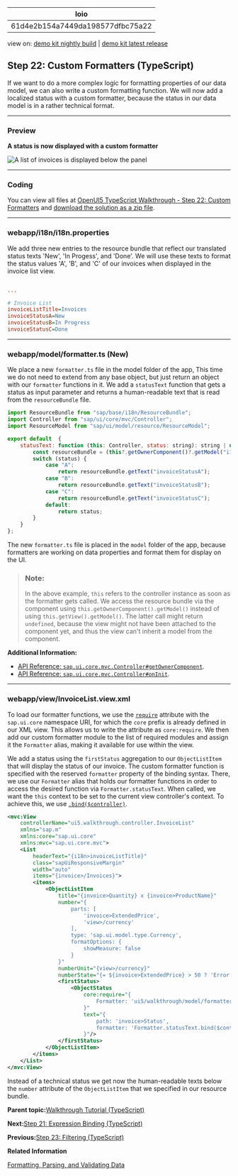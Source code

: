 <!-- loio61d4e2b154a7449da198577dfbc75a22 -->

| loio |
| -----|
| 61d4e2b154a7449da198577dfbc75a22 |

<div id="loio">

view on: [demo kit nightly build](https://sdk.openui5.org/nightly/#/topic/61d4e2b154a7449da198577dfbc75a22) | [demo kit latest release](https://sdk.openui5.org/topic/61d4e2b154a7449da198577dfbc75a22)</div>

## Step 22: Custom Formatters \(TypeScript\)

If we want to do a more complex logic for formatting properties of our data model, we can also write a custom formatting function. We will now add a localized status with a custom formatter, because the status in our data model is in a rather technical format.

***

### Preview

  
  
**A status is now displayed with a custom formatter**

![A list of invoices is displayed below the panel](images/loio7aa185a90dd7495cb6ec30c96bc80a54_LowRes.png "A status is now displayed with a custom formatter")

***

<a name="loio61d4e2b154a7449da198577dfbc75a22__section_lp1_2nk_syb"/>

### Coding

You can view all files at [OpenUI5 TypeScript Walkthrough - Step 22: Custom Formatters](https://github.com/sap-samples/ui5-typescript-walkthrough/tree/main/steps/22) and [download the solution as a zip file](https://sap-samples.github.io/ui5-typescript-walkthrough/ui5-typescript-walkthrough-step-22.zip).

***

<a name="loio61d4e2b154a7449da198577dfbc75a22__section_sxs_4kz_nzb"/>

### webapp/i18n/i18n.properties

We add three new entries to the resource bundle that reflect our translated status texts 'New', 'In Progess', and 'Done'. We will use these texts to format the status values 'A', 'B', and 'C' of our invoices when displayed in the invoice list view.

```ini

...

# Invoice List
invoiceListTitle=Invoices
invoiceStatusA=New
invoiceStatusB=In Progress
invoiceStatusC=Done
```

***

<a name="loio61d4e2b154a7449da198577dfbc75a22__section_mp1_2nk_syb"/>

### webapp/model/formatter.ts \(New\)

We place a new `formatter.ts` file in the model folder of the app, This time we do not need to extend from any base object, but just return an object with our `formatter` functions in it. We add a `statusText` function that gets a status as input parameter and returns a human-readable text that is read from the `resourceBundle` file.

```js
import ResourceBundle from "sap/base/i18n/ResourceBundle";
import Controller from "sap/ui/core/mvc/Controller";
import ResourceModel from "sap/ui/model/resource/ResourceModel";

export default  {
    statusText: function (this: Controller, status: string): string | undefined {
        const resourceBundle = (this?.getOwnerComponent()?.getModel("i18n") as ResourceModel)?.getResourceBundle() as ResourceBundle;
        switch (status) {
            case "A":
                return resourceBundle.getText("invoiceStatusA");
            case "B":
                return resourceBundle.getText("invoiceStatusB");
            case "C":
                return resourceBundle.getText("invoiceStatusC");
            default:
                return status;
        }
    }
};
```

The new `formatter.ts` file is placed in the `model` folder of the app, because formatters are working on data properties and format them for display on the UI.

> ### Note:  
> In the above example, `this` refers to the controller instance as soon as the formatter gets called. We access the resource bundle via the component using `this.getOwnerComponent().getModel()` instead of using `this.getView().getModel()`. The latter call might return `undefined`, because the view might not have been attached to the component yet, and thus the view can't inherit a model from the component.

**Additional Information:**

-   [API Reference: `sap.ui.core.mvc.Controller#getOwnerComponent`](https://sdk.openui5.org/api/sap.ui.core.mvc.Controller/methods/getOwnerComponent). 
-   [API Reference: `sap.ui.core.mvc.Controller#onInit`](https://sdk.openui5.org/api/sap.ui.core.mvc.Controller/methods/onInit). 

***

### webapp/view/InvoiceList.view.xml

To load our formatter functions, we use the [`require`](Require_Modules_in_XML_View_and_Fragment_b11d853.md) attribute with the `sap.ui.core` namespace URI, for which the `core` prefix is already defined in our XML view. This allows us to write the attribute as `core:require`. We then add our custom formatter module to the list of required modules and assign it the `Formatter` alias, making it available for use within the view.

We add a status using the `firstStatus` aggregation to our `ObjectListItem` that will display the status of our invoice. The custom formatter function is specified with the reserved `formatter` property of the binding syntax. There, we use our `Formatter` alias that holds our formatter functions in order to access the desired function via `Formatter.statusText`. When called, we want the `this` context to be set to the current view controller's context. To achieve this, we use [`.bind($controller)`](Formatting_Parsing_and_Validating_Data_07e4b92.md).

```xml
<mvc:View
    controllerName="ui5.walkthrough.controller.InvoiceList"
    xmlns="sap.m"
    xmlns:core="sap.ui.core"
    xmlns:mvc="sap.ui.core.mvc">
    <List
        headerText="{i18n>invoiceListTitle}"
        class="sapUiResponsiveMargin"
        width="auto"
        items="{invoice>/Invoices}">
        <items>
            <ObjectListItem
                title="{invoice>Quantity} x {invoice>ProductName}"
                number="{
                    parts: [
                        'invoice>ExtendedPrice',
                        'view>/currency'
                    ],
                    type: 'sap.ui.model.type.Currency',
                    formatOptions: {
                        showMeasure: false
                    }
                }"
                numberUnit="{view>/currency}"
                numberState="{= ${invoice>ExtendedPrice} > 50 ? 'Error' : 'Success' }">
                <firstStatus>
                    <ObjectStatus
                        core:require="{
                            Formatter: 'ui5/walkthrough/model/formatter'
                        }"
                        text="{
                            path: 'invoice>Status',
                            formatter: 'Formatter.statusText.bind($controller)'
                        }"/>
                </firstStatus>
            </ObjectListItem>
        </items>
    </List>
</mvc:View>
```

Instead of a technical status we get now the human-readable texts below the `number` attribute of the `ObjectListItem` that we specified in our resource bundle.

**Parent topic:**[Walkthrough Tutorial \(TypeScript\)](Walkthrough_Tutorial_TypeScript_dad1905.md "In this tutorial we'll introduce you to all major development paradigms of OpenUI5. We'll demonstrate the use of TypeScript with OpenUI5 and highlight the specific characteristics of this approach.")

**Next:**[Step 21: Expression Binding \(TypeScript\)](Step_21_Expression_Binding_TypeScript_8d67ba2.md "Sometimes the predefined types of OpenUI5 are not flexible enough and you want to do a simple calculation or formatting in the view - that is where expressions are really helpful. We use them to format our price according to the current number in the data model.")

**Previous:**[Step 23: Filtering \(TypeScript\)](Step_23_Filtering_TypeScript_7f02e9d.md "In this step, we add a search field for our product list and define a filter that represents the search term. When searching, the list is automatically updated to show only the items that match the search term.")

**Related Information**  


[Formatting, Parsing, and Validating Data](Formatting_Parsing_and_Validating_Data_07e4b92.md "Data that is presented on the UI often has to be converted so that is human readable and fits to the locale of the user. On the other hand, data entered by the user has to be parsed and validated to be understood by the data source. For this purpose, you use formatters and data types.")

